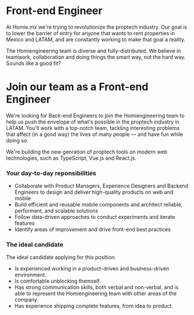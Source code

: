 # Front-end Engineer

At Homie.mx we're trying to revolutionize the proptech industry. Our goal is to lower the barrier of entry for anyone that wants to rent properties in Mexico and LATAM, and are constantly working to make that goal a reality.

The Homiengineering team is diverse and fully-distributed. We believe in teamwork, collaboration and doing things the smart way, not the hard way. Sounds like a good fit?

# Join our team as a Front-end Engineer
We're looking for Back-end Engineers to join the Homiengineering team to help us push the envelope of what's possible in the proptech industry in LATAM. You'll work with a top-notch team, tackling interesting problems that affect (in a good way) the lives of many people — and have fun while doing so.

We're building the new genration of proptech tools on modern web technologies, such as TypeScript, Vue.js and React.js. 

### Your day-to-day reponsibilities
- Collaborate with Product Managers, Experience Designers and Backend Engineers to design and deliver high-quality products on web and mobile
- Build efficient and reusable mobile components and architect reliable, performant, and scalable solutions
- Follow data-driven approaches to conduct experiments and iterate features
- Identify areas of improvement and drive front-end best practices

### The ideal candidate
The ideal candidate applying for this position:
- Is experienced working in a product-driven and business-driven environment.
- Is comfortable unblocking themself.
- Has strong communication skills, both verbal and non-verbal, and is able to represent the Homiengineering team with other areas of the company.
- Has experience shipping complete features, from idea to product.